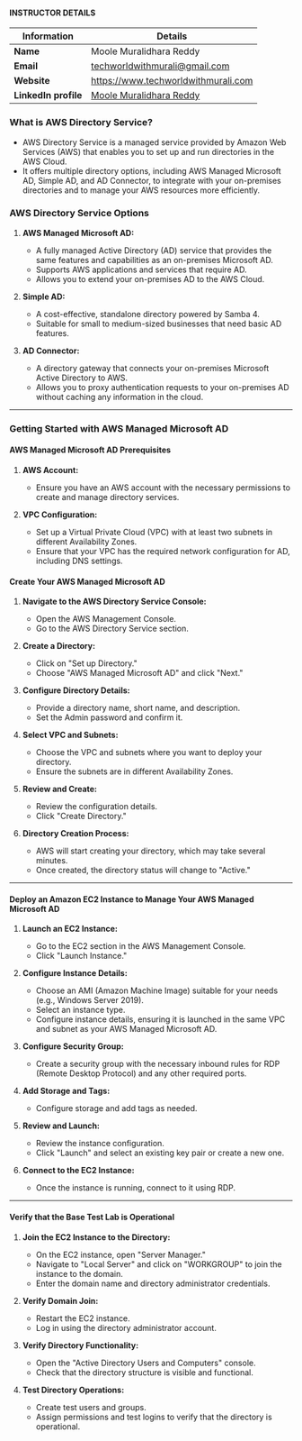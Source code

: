 #### INSTRUCTOR DETAILS

|  Information             | Details                                                                      |
|----------------------    |------------------------------------------------------------------------------|
| **Name**                 | Moole Muralidhara Reddy                                                      |
| **Email**                | techworldwithmurali@gmail.com                                                |
| **Website**              | https://www.techworldwithmurali.com               |
| **LinkedIn profile**     | [Moole Muralidhara Reddy](https://www.linkedin.com/in/moole-muralidhara-reddy) |

### What is AWS Directory Service?

- AWS Directory Service is a managed service provided by Amazon Web Services (AWS) that enables you to set up and run directories in the AWS Cloud.
- It offers multiple directory options, including AWS Managed Microsoft AD, Simple AD, and AD Connector, to integrate with your on-premises directories and to manage your AWS resources more efficiently.

### AWS Directory Service Options

1. **AWS Managed Microsoft AD:**
   - A fully managed Active Directory (AD) service that provides the same features and capabilities as an on-premises Microsoft AD.
   - Supports AWS applications and services that require AD.
   - Allows you to extend your on-premises AD to the AWS Cloud.

2. **Simple AD:**
   - A cost-effective, standalone directory powered by Samba 4.
   - Suitable for small to medium-sized businesses that need basic AD features.

3. **AD Connector:**
   - A directory gateway that connects your on-premises Microsoft Active Directory to AWS.
   - Allows you to proxy authentication requests to your on-premises AD without caching any information in the cloud.
----
### Getting Started with AWS Managed Microsoft AD

#### AWS Managed Microsoft AD Prerequisites

1. **AWS Account:**
   - Ensure you have an AWS account with the necessary permissions to create and manage directory services.

2. **VPC Configuration:**
   - Set up a Virtual Private Cloud (VPC) with at least two subnets in different Availability Zones.
   - Ensure that your VPC has the required network configuration for AD, including DNS settings.

#### Create Your AWS Managed Microsoft AD

1. **Navigate to the AWS Directory Service Console:**
   - Open the AWS Management Console.
   - Go to the AWS Directory Service section.

2. **Create a Directory:**
   - Click on "Set up Directory."
   - Choose "AWS Managed Microsoft AD" and click "Next."

3. **Configure Directory Details:**
   - Provide a directory name, short name, and description.
   - Set the Admin password and confirm it.

4. **Select VPC and Subnets:**
   - Choose the VPC and subnets where you want to deploy your directory.
   - Ensure the subnets are in different Availability Zones.

5. **Review and Create:**
   - Review the configuration details.
   - Click "Create Directory."

6. **Directory Creation Process:**
   - AWS will start creating your directory, which may take several minutes.
   - Once created, the directory status will change to "Active."
----
#### Deploy an Amazon EC2 Instance to Manage Your AWS Managed Microsoft AD

1. **Launch an EC2 Instance:**
   - Go to the EC2 section in the AWS Management Console.
   - Click "Launch Instance."

2. **Configure Instance Details:**
   - Choose an AMI (Amazon Machine Image) suitable for your needs (e.g., Windows Server 2019).
   - Select an instance type.
   - Configure instance details, ensuring it is launched in the same VPC and subnet as your AWS Managed Microsoft AD.

3. **Configure Security Group:**
   - Create a security group with the necessary inbound rules for RDP (Remote Desktop Protocol) and any other required ports.

4. **Add Storage and Tags:**
   - Configure storage and add tags as needed.

5. **Review and Launch:**
   - Review the instance configuration.
   - Click "Launch" and select an existing key pair or create a new one.

6. **Connect to the EC2 Instance:**
   - Once the instance is running, connect to it using RDP.
----
#### Verify that the Base Test Lab is Operational

1. **Join the EC2 Instance to the Directory:**
   - On the EC2 instance, open "Server Manager."
   - Navigate to "Local Server" and click on "WORKGROUP" to join the instance to the domain.
   - Enter the domain name and directory administrator credentials.

2. **Verify Domain Join:**
   - Restart the EC2 instance.
   - Log in using the directory administrator account.

3. **Verify Directory Functionality:**
   - Open the "Active Directory Users and Computers" console.
   - Check that the directory structure is visible and functional.

4. **Test Directory Operations:**
   - Create test users and groups.
   - Assign permissions and test logins to verify that the directory is operational.

